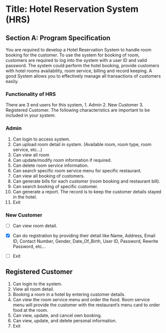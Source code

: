 # Title: Hotel Reservation System (HRS)

## Section A: Program Specification
You are required to develop a Hotel Reservation System to handle room booking for the
customer. To use the system for booking of room, customers are required to log into the system
with a user ID and valid password. The system could perform the hotel booking, provide
customers with hotel rooms availability, room service, billing and record keeping.
A good System allows you to effectively manage all transactions of customers easily.

### Functionality of HRS
There are 3 end users for this system, 1. Admin 2. New Customer 3. Registered Customer.
The following characteristics are important to be included in your system:

### Admin
1. Can login to access system.
2. Can upload room detail in system. (Available room, room type, room service, etc...)
3. Can view all room
4. Can update/modify room information if required.
5. Can delete room service information.
6. Can search specific room service menu for specific restaurant.
7. Can view all booking of customers.
8. Can generate bills for each customer (room booking and restaurant bill).
9. Can search booking of specific customer.
10. Can generate a report. The record is to keep the customer details stayed in the hotel.
11. Exit


### New Customer
- [ ] Can view room detail.
- [x] Can do registration by providing their detail like Name, Address, Email ID, Contact
Number, Gender, Date_Of_Birth, User ID, Password, Rewrite Password, etc…
- [ ] Exit


## Registered Customer
1. Can login to the system.
2. View all room detail.
3. Booking a room in a hotel by entering customer details.
4. Can view the room service menu and order the food. Room service menu will provide
the customer with the restaurant’s menu card to order food at the room.
5. Can view, update, and cancel own booking.
6. Can view, update, and delete personal information.
7. Exit
